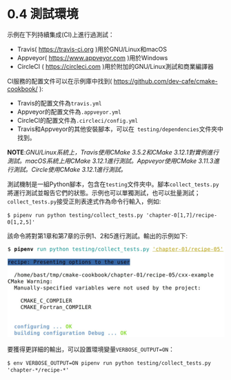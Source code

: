 # 0.4 測試環境

示例在下列持續集成(CI)上進行過測試：

* Travis( https://travis-ci.org )用於GNU/Linux和macOS
* Appveyor( https://www.appveyor.com )用於Windows
* CircleCI ( https://circleci.com )用於附加的GNU/Linux測試和商業編譯器

CI服務的配置文件可以在示例庫中找到( https://github.com/dev-cafe/cmake-cookbook/ ): 

* Travis的配置文件為`travis.yml`
* Appveyor的配置文件為`.appveyor.yml`
* CircleCI的配置文件為`.circleci/config.yml`
* Travis和Appveyor的其他安裝腳本，可以在` testing/dependencies`文件夾中找到。

**NOTE**:*GNU/Linux系統上，Travis使用CMake 3.5.2和CMake 3.12.1對實例進行測試。macOS系統上用CMake 3.12.1進行測試。Appveyor使用CMake 3.11.3進行測試。Circle使用CMake 3.12.1進行測試。*

測試機制是一組Python腳本，包含在`testing`文件夾中。腳本`collect_tests.py`將運行測試並報告它們的狀態。示例也可以單獨測試，也可以批量測試；` collect_tests.py`接受正則表達式作為命令行輸入，例如:

```shell
$ pipenv run python testing/collect_tests.py 'chapter-0[1,7]/recipe-0[1,2,5]'
```

該命令將對第1章和第7章的示例1、2和5進行測試。輸出的示例如下:

![](../../images/chapter0/0-1.png)

要獲得更詳細的輸出，可以設置環境變量`VERBOSE_OUTPUT=ON`：

```shell
$ env VERBOSE_OUTPUT=ON pipenv run python testing/collect_tests.py 'chapter-*/recipe-*'
```

